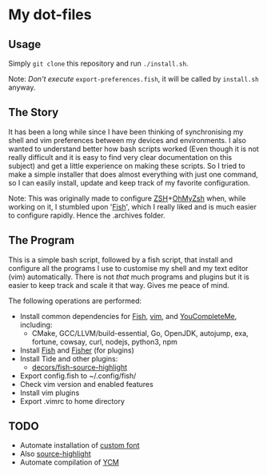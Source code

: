 # My dot-files

## Usage

Simply `git clone` this repository and run `./install.sh`.

Note: *Don't execute* `export-preferences.fish`, it will be called by `install.sh` anyway.

## The Story

It has been a long while since I have been thinking of synchronising my shell and vim preferences between my devices and environments.
I also wanted to understand better how bash scripts worked (Even though it is not really difficult and it is easy to find very clear documentation on this subject)
and get a little experience on making these scripts.
So I tried to make a simple installer that does almost everything with just one command, so I can easily install, update and keep track of my favorite configuration.

Note: This was originally made to configure [ZSH](https://www.zsh.org)+[OhMyZsh](https://github.com/ohmyzsh/ohmyzsh) when, while working on it,
I stumbled upon '[Fish](https://fishshell.com)', which I really liked and is much easier to configure rapidly. Hence the .archives folder.

## The Program

This is a simple bash script, followed by a fish script, that install and configure all the programs I use to customise my shell and my text editor (vim) automatically.
There is not *that* much programs and plugins but it is easier to keep track and scale it that way. Gives me peace of mind.

The following operations are performed:

* Install common dependencies for [Fish](https://fishshell.com), [vim](https://www.vim.org), and [YouCompleteMe](https://github.com/ycm-core/YouCompleteMe), including:
  * CMake, GCC/LLVM/build-essential, Go, OpenJDK, autojump, exa, fortune, cowsay, curl, nodejs, python3, npm
* Install [Fish](https://fishshell.com) and [Fisher](https://github.com/jorgebucaran/fisher) (for plugins)
* Install Tide and other plugins:
  * [decors/fish-source-highlight](https://github.com/decors/fish-source-highlight)
* Export config.fish to ~/.config/fish/
* Check vim version and enabled features
* Install vim plugins
* Export .vimrc to home directory

## TODO

* Automate installation of [custom font](https://github.com/romkatv/powerlevel10k-media)
* Also [source-highlight](https://www.gnu.org/software/src-highlite)
* Automate compilation of [YCM](https://github.com/ycm-core/YouCompleteMe)
